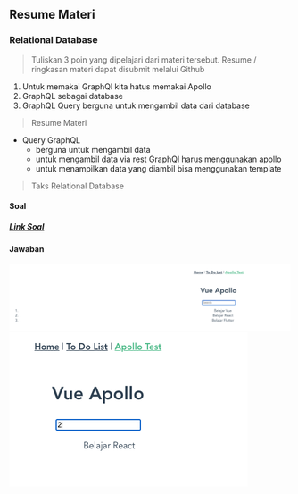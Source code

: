 ## Resume Materi 
### Relational Database

> Tuliskan 3 poin yang dipelajari dari materi tersebut. Resume / ringkasan materi dapat disubmit melalui Github
1.  Untuk memakai GraphQl kita hatus memakai Apollo
2.  GraphQL sebagai database 
3.  GraphQL Query berguna untuk mengambil data dari database

> Resume Materi
-   Query GraphQL
    -   berguna untuk mengambil data
    -   untuk mengambil data via rest GraphQl harus menggunakan apollo
    -   untuk menampilkan data yang diambil bisa menggunakan template

> Taks Relational Database
#### Soal
##### [Link Soal](https://docs.google.com/document/d/1adlkVrgw52__qGZdXFAJoCuCCA0xCq8tSyArmNAjeOY/edit)

#### Jawaban
![kodingan](./Screenshots/1.png)
![kodingan](./Screenshots/2.png)